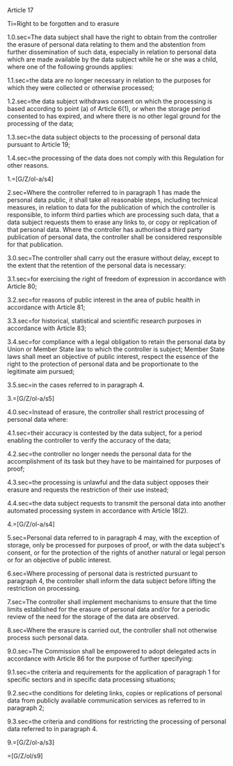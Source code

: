 Article 17

Ti=Right to be forgotten and to erasure

1.0.sec=The data subject shall have the right to obtain from the controller the erasure of personal data relating to them and the abstention from further dissemination of such data, especially in relation to personal data which are made available by the data subject while he or she was a child, where one of the following grounds applies:

1.1.sec=the data are no longer necessary in relation to the purposes for which they were collected or otherwise processed;

1.2.sec=the data subject withdraws consent on which the processing is based according to point (a) of Article 6(1), or when the storage period consented to has expired, and where there is no other legal ground for the processing of the data;

1.3.sec=the data subject objects to the processing of personal data pursuant to Article 19;

1.4.sec=the processing of the data does not comply with this Regulation for other reasons.

1.=[G/Z/ol-a/s4]

2.sec=Where the controller referred to in paragraph 1 has made the personal data public, it shall take all reasonable steps, including technical measures, in relation to data for the publication of which the controller is responsible, to inform third parties which are processing such data, that a data subject requests them to erase any links to, or copy or replication of that personal data. Where the controller has authorised a third party publication of personal data, the controller shall be considered responsible for that publication.

3.0.sec=The controller shall carry out the erasure without delay, except to the extent that the retention of the personal data is necessary:

3.1.sec=for exercising the right of freedom of expression in accordance with Article 80;

3.2.sec=for reasons of public interest in the area of public health in accordance with Article 81;

3.3.sec=for historical, statistical and scientific research purposes in accordance with Article 83;

3.4.sec=for compliance with a legal obligation to retain the personal data by Union or Member State law to which the controller is subject; Member State laws shall meet an objective of public interest, respect the essence of the right to the protection of personal data and be proportionate to the legitimate aim pursued;

3.5.sec=in the cases referred to in paragraph 4.

3.=[G/Z/ol-a/s5]

4.0.sec=Instead of erasure, the controller shall restrict processing of personal data where:

4.1.sec=their accuracy is contested by the data subject, for a period enabling the controller to verify the accuracy of the data;

4.2.sec=the controller no longer needs the personal data for the accomplishment of its task but they have to be maintained for purposes of proof;

4.3.sec=the processing is unlawful and the data subject opposes their erasure and requests the restriction of their use instead;

4.4.sec=the data subject requests to transmit the personal data into another automated processing system in accordance with Article 18(2).

4.=[G/Z/ol-a/s4]

5.sec=Personal data referred to in paragraph 4 may, with the exception of storage, only be processed for purposes of proof, or with the data subject's consent, or for the protection of the rights of another natural or legal person or for an objective of public interest.

6.sec=Where processing of personal data is restricted pursuant to paragraph 4, the controller shall inform the data subject before lifting the restriction on processing.

7.sec=The controller shall implement mechanisms to ensure that the time limits established for the erasure of personal data and/or for a periodic review of the need for the storage of the data are observed.

8.sec=Where the erasure is carried out, the controller shall not otherwise process such personal data.

9.0.sec=The Commission shall be empowered to adopt delegated acts in accordance with Article 86 for the purpose of further specifying:

9.1.sec=the criteria and requirements for the application of paragraph 1 for specific sectors and in specific data processing situations;

9.2.sec=the conditions for deleting links, copies or replications of personal data from publicly available communication services as referred to in paragraph 2;

9.3.sec=the criteria and conditions for restricting the processing of personal data referred to in paragraph 4.

9.=[G/Z/ol-a/s3]

=[G/Z/ol/s9]